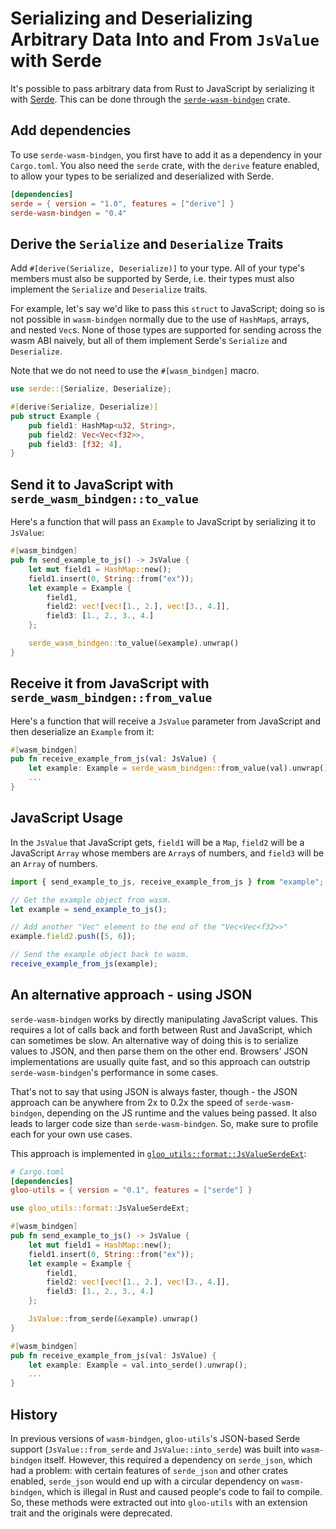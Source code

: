 # Serializing and Deserializing Arbitrary Data Into and From `JsValue` with Serde

It's possible to pass arbitrary data from Rust to JavaScript by serializing it
with [Serde](https://github.com/serde-rs/serde). This can be done through the
[`serde-wasm-bindgen`](https://docs.rs/serde-wasm-bindgen) crate.

## Add dependencies

To use `serde-wasm-bindgen`, you first have to add it as a dependency in your
`Cargo.toml`. You also need the `serde` crate, with the `derive` feature
enabled, to allow your types to be serialized and deserialized with Serde.

```toml
[dependencies]
serde = { version = "1.0", features = ["derive"] }
serde-wasm-bindgen = "0.4"
```

## Derive the `Serialize` and `Deserialize` Traits

Add `#[derive(Serialize, Deserialize)]` to your type. All of your type's
members must also be supported by Serde, i.e. their types must also implement
the `Serialize` and `Deserialize` traits.

For example, let's say we'd like to pass this `struct` to JavaScript; doing so
is not possible in `wasm-bindgen` normally due to the use of `HashMap`s, arrays,
and nested `Vec`s. None of those types are supported for sending across the wasm
ABI naively, but all of them implement Serde's `Serialize` and `Deserialize`.

Note that we do not need to use the `#[wasm_bindgen]` macro.

```rust
use serde::{Serialize, Deserialize};

#[derive(Serialize, Deserialize)]
pub struct Example {
    pub field1: HashMap<u32, String>,
    pub field2: Vec<Vec<f32>>,
    pub field3: [f32; 4],
}
```

## Send it to JavaScript with `serde_wasm_bindgen::to_value`

Here's a function that will pass an `Example` to JavaScript by serializing it to
`JsValue`:

```rust
#[wasm_bindgen]
pub fn send_example_to_js() -> JsValue {
    let mut field1 = HashMap::new();
    field1.insert(0, String::from("ex"));
    let example = Example {
        field1,
        field2: vec![vec![1., 2.], vec![3., 4.]],
        field3: [1., 2., 3., 4.]
    };

    serde_wasm_bindgen::to_value(&example).unwrap()
}
```

## Receive it from JavaScript with `serde_wasm_bindgen::from_value`

Here's a function that will receive a `JsValue` parameter from JavaScript and
then deserialize an `Example` from it:

```rust
#[wasm_bindgen]
pub fn receive_example_from_js(val: JsValue) {
    let example: Example = serde_wasm_bindgen::from_value(val).unwrap();
    ...
}
```

## JavaScript Usage

In the `JsValue` that JavaScript gets, `field1` will be a `Map`, `field2` will
be a JavaScript `Array` whose members are `Array`s of numbers, and `field3`
will be an `Array` of numbers.

```js
import { send_example_to_js, receive_example_from_js } from "example";

// Get the example object from wasm.
let example = send_example_to_js();

// Add another "Vec" element to the end of the "Vec<Vec<f32>>"
example.field2.push([5, 6]);

// Send the example object back to wasm.
receive_example_from_js(example);
```

## An alternative approach - using JSON

`serde-wasm-bindgen` works by directly manipulating JavaScript values. This
requires a lot of calls back and forth between Rust and JavaScript, which can
sometimes be slow. An alternative way of doing this is to serialize values to
JSON, and then parse them on the other end. Browsers' JSON implementations are
usually quite fast, and so this approach can outstrip `serde-wasm-bindgen`'s
performance in some cases.

That's not to say that using JSON is always faster, though - the JSON approach
can be anywhere from 2x to 0.2x the speed of `serde-wasm-bindgen`, depending on
the JS runtime and the values being passed. It also leads to larger code size
than `serde-wasm-bindgen`. So, make sure to profile each for your own use
cases.

This approach is implemented in [`gloo_utils::format::JsValueSerdeExt`]:

```toml
# Cargo.toml
[dependencies]
gloo-utils = { version = "0.1", features = ["serde"] }
```

```rust
use gloo_utils::format::JsValueSerdeExt;

#[wasm_bindgen]
pub fn send_example_to_js() -> JsValue {
    let mut field1 = HashMap::new();
    field1.insert(0, String::from("ex"));
    let example = Example {
        field1,
        field2: vec![vec![1., 2.], vec![3., 4.]],
        field3: [1., 2., 3., 4.]
    };

    JsValue::from_serde(&example).unwrap()
}

#[wasm_bindgen]
pub fn receive_example_from_js(val: JsValue) {
    let example: Example = val.into_serde().unwrap();
    ...
}
```

[`gloo_utils::format::JsValueSerdeExt`]: https://docs.rs/gloo-utils/latest/gloo_utils/format/trait.JsValueSerdeExt.html

## History

In previous versions of `wasm-bindgen`, `gloo-utils`'s JSON-based Serde support
(`JsValue::from_serde` and `JsValue::into_serde`) was built into `wasm-bindgen`
itself. However, this required a dependency on `serde_json`, which had a
problem: with certain features of `serde_json` and other crates enabled,
`serde_json` would end up with a circular dependency on `wasm-bindgen`, which
is illegal in Rust and caused people's code to fail to compile. So, these
methods were extracted out into `gloo-utils` with an extension trait and the
originals were deprecated.
